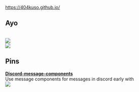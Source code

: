 https://404kuso.github.io/

## Ayo

<br>
<a href="https://github.com/404kuso/404kuso/">
   <img src="https://github-readme-stats.vercel.app/api?username=404kuso&hide=prs&hide_border=true&count_private=true&theme=dark&show_icons=true">
</a>

<br>
<a href="https://github.com/404kuso/404kuso/">
   <img src="https://github-readme-stats.vercel.app/api/top-langs/?username=404kuso&theme=dark&hide_border=true">
</a>
   
   
## Pins

[**Discord-message-components**](https://github.com/KusoRedsto/discord-message-components")
<br>
Use message components for messages in discord early with
<br>
<a href="https://github.com/KusoRedsto/discord-message-components">
   <img src="https://github-readme-stats.vercel.app/api/pin/?username=kusoredsto&repo=discord-message-components&theme=dark&hide_border=true">
</a>

